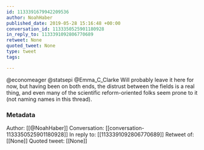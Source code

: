 ```yaml
---
id: 1133391679942209536
author: NoahHaber
published_date: 2019-05-28 15:16:48 +00:00
conversation_id: 1133350525901180928
in_reply_to: 1133391092806770689
retweet: None
quoted_tweet: None
type: tweet
tags:

---
```


@economeager @statsepi @Emma_C_Clarke Will probably leave it here for now, but having been on both ends, the distrust between the fields is a real thing, and even many of the scientific reform-oriented folks seem prone to it (not naming names in this thread).

### Metadata

Author: [[@NoahHaber]]
Conversation: [[conversation-1133350525901180928]]
In reply to: [[1133391092806770689]]
Retweet of: [[None]]
Quoted tweet: [[None]]
